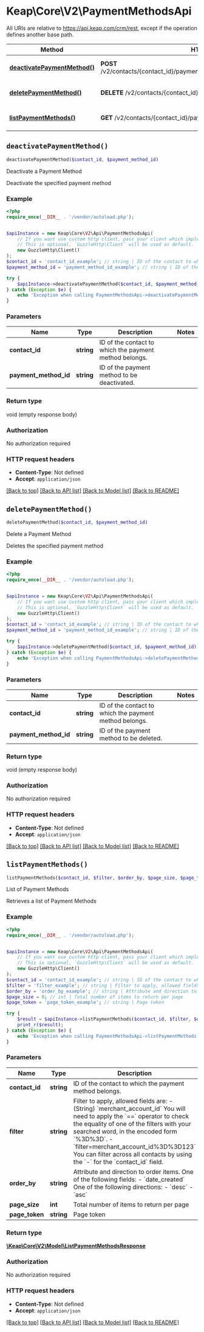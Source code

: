 # Keap\Core\V2\PaymentMethodsApi

All URIs are relative to https://api.keap.com/crm/rest, except if the operation defines another base path.

| Method | HTTP request | Description |
| ------------- | ------------- | ------------- |
| [**deactivatePaymentMethod()**](PaymentMethodsApi.md#deactivatePaymentMethod) | **POST** /v2/contacts/{contact_id}/paymentMethods/{payment_method_id}:deactivate | Deactivate a Payment Method |
| [**deletePaymentMethod()**](PaymentMethodsApi.md#deletePaymentMethod) | **DELETE** /v2/contacts/{contact_id}/paymentMethods/{payment_method_id} | Delete a Payment Method |
| [**listPaymentMethods()**](PaymentMethodsApi.md#listPaymentMethods) | **GET** /v2/contacts/{contact_id}/paymentMethods | List of Payment Methods |


## `deactivatePaymentMethod()`

```php
deactivatePaymentMethod($contact_id, $payment_method_id)
```

Deactivate a Payment Method

Deactivate the specified payment method

### Example

```php
<?php
require_once(__DIR__ . '/vendor/autoload.php');


$apiInstance = new Keap\Core\V2\Api\PaymentMethodsApi(
    // If you want use custom http client, pass your client which implements `GuzzleHttp\ClientInterface`.
    // This is optional, `GuzzleHttp\Client` will be used as default.
    new GuzzleHttp\Client()
);
$contact_id = 'contact_id_example'; // string | ID of the contact to which the payment method belongs.
$payment_method_id = 'payment_method_id_example'; // string | ID of the payment method to be deactivated.

try {
    $apiInstance->deactivatePaymentMethod($contact_id, $payment_method_id);
} catch (Exception $e) {
    echo 'Exception when calling PaymentMethodsApi->deactivatePaymentMethod: ', $e->getMessage(), PHP_EOL;
}
```

### Parameters

| Name | Type | Description  | Notes |
| ------------- | ------------- | ------------- | ------------- |
| **contact_id** | **string**| ID of the contact to which the payment method belongs. | |
| **payment_method_id** | **string**| ID of the payment method to be deactivated. | |

### Return type

void (empty response body)

### Authorization

No authorization required

### HTTP request headers

- **Content-Type**: Not defined
- **Accept**: `application/json`

[[Back to top]](#) [[Back to API list]](../../README.md#endpoints)
[[Back to Model list]](../../README.md#models)
[[Back to README]](../../README.md)

## `deletePaymentMethod()`

```php
deletePaymentMethod($contact_id, $payment_method_id)
```

Delete a Payment Method

Deletes the specified payment method

### Example

```php
<?php
require_once(__DIR__ . '/vendor/autoload.php');


$apiInstance = new Keap\Core\V2\Api\PaymentMethodsApi(
    // If you want use custom http client, pass your client which implements `GuzzleHttp\ClientInterface`.
    // This is optional, `GuzzleHttp\Client` will be used as default.
    new GuzzleHttp\Client()
);
$contact_id = 'contact_id_example'; // string | ID of the contact to which the payment method belongs.
$payment_method_id = 'payment_method_id_example'; // string | ID of the payment method to be deleted.

try {
    $apiInstance->deletePaymentMethod($contact_id, $payment_method_id);
} catch (Exception $e) {
    echo 'Exception when calling PaymentMethodsApi->deletePaymentMethod: ', $e->getMessage(), PHP_EOL;
}
```

### Parameters

| Name | Type | Description  | Notes |
| ------------- | ------------- | ------------- | ------------- |
| **contact_id** | **string**| ID of the contact to which the payment method belongs. | |
| **payment_method_id** | **string**| ID of the payment method to be deleted. | |

### Return type

void (empty response body)

### Authorization

No authorization required

### HTTP request headers

- **Content-Type**: Not defined
- **Accept**: `application/json`

[[Back to top]](#) [[Back to API list]](../../README.md#endpoints)
[[Back to Model list]](../../README.md#models)
[[Back to README]](../../README.md)

## `listPaymentMethods()`

```php
listPaymentMethods($contact_id, $filter, $order_by, $page_size, $page_token): \Keap\Core\V2\Model\ListPaymentMethodsResponse
```

List of Payment Methods

Retrieves a list of Payment Methods

### Example

```php
<?php
require_once(__DIR__ . '/vendor/autoload.php');


$apiInstance = new Keap\Core\V2\Api\PaymentMethodsApi(
    // If you want use custom http client, pass your client which implements `GuzzleHttp\ClientInterface`.
    // This is optional, `GuzzleHttp\Client` will be used as default.
    new GuzzleHttp\Client()
);
$contact_id = 'contact_id_example'; // string | ID of the contact to which the payment method belongs.
$filter = 'filter_example'; // string | Filter to apply, allowed fields are: - (String) `merchant_account_id`  You will need to apply the `==` operator to check the equality of one of the filters with your searched word, in the encoded form `%3D%3D`. - `filter=merchant_account_id%3D%3D123`  You can filter across all contacts by using the `-` for the `contact_id` field.
$order_by = 'order_by_example'; // string | Attribute and direction to order items. One of the following fields: - `date_created`  One of the following directions: - `desc` - `asc`
$page_size = 0; // int | Total number of items to return per page
$page_token = 'page_token_example'; // string | Page token

try {
    $result = $apiInstance->listPaymentMethods($contact_id, $filter, $order_by, $page_size, $page_token);
    print_r($result);
} catch (Exception $e) {
    echo 'Exception when calling PaymentMethodsApi->listPaymentMethods: ', $e->getMessage(), PHP_EOL;
}
```

### Parameters

| Name | Type | Description  | Notes |
| ------------- | ------------- | ------------- | ------------- |
| **contact_id** | **string**| ID of the contact to which the payment method belongs. | |
| **filter** | **string**| Filter to apply, allowed fields are: - (String) &#x60;merchant_account_id&#x60;  You will need to apply the &#x60;&#x3D;&#x3D;&#x60; operator to check the equality of one of the filters with your searched word, in the encoded form &#x60;%3D%3D&#x60;. - &#x60;filter&#x3D;merchant_account_id%3D%3D123&#x60;  You can filter across all contacts by using the &#x60;-&#x60; for the &#x60;contact_id&#x60; field. | [optional] |
| **order_by** | **string**| Attribute and direction to order items. One of the following fields: - &#x60;date_created&#x60;  One of the following directions: - &#x60;desc&#x60; - &#x60;asc&#x60; | [optional] |
| **page_size** | **int**| Total number of items to return per page | [optional] |
| **page_token** | **string**| Page token | [optional] |

### Return type

[**\Keap\Core\V2\Model\ListPaymentMethodsResponse**](../Model/ListPaymentMethodsResponse.md)

### Authorization

No authorization required

### HTTP request headers

- **Content-Type**: Not defined
- **Accept**: `application/json`

[[Back to top]](#) [[Back to API list]](../../README.md#endpoints)
[[Back to Model list]](../../README.md#models)
[[Back to README]](../../README.md)
